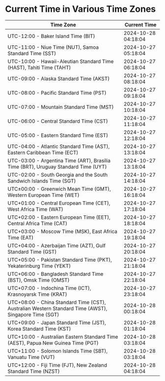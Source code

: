 # Current Time in Various Time Zones

| Time Zone | Current Time |
|-----------|--------------|
| UTC-12:00 - Baker Island Time (BIT) | 2024-10-28 04:18:04 |
| UTC-11:00 - Niue Time (NUT), Samoa Standard Time (SST) | 2024-10-27 05:18:04 |
| UTC-10:00 - Hawaii-Aleutian Standard Time (HAST), Tahiti Time (TAHT) | 2024-10-27 06:18:04 |
| UTC-09:00 - Alaska Standard Time (AKST) | 2024-10-27 08:18:04 |
| UTC-08:00 - Pacific Standard Time (PST) | 2024-10-27 09:18:04 |
| UTC-07:00 - Mountain Standard Time (MST) | 2024-10-27 10:18:04 |
| UTC-06:00 - Central Standard Time (CST) | 2024-10-27 11:18:04 |
| UTC-05:00 - Eastern Standard Time (EST) | 2024-10-27 12:18:04 |
| UTC-04:00 - Atlantic Standard Time (AST), Eastern Caribbean Time (ECT) | 2024-10-27 13:18:04 |
| UTC-03:00 - Argentina Time (ART), Brasília Time (BRT), Uruguay Standard Time (UYT) | 2024-10-27 13:18:04 |
| UTC-02:00 - South Georgia and the South Sandwich Islands Time (SGT) | 2024-10-27 14:18:04 |
| UTC±00:00 - Greenwich Mean Time (GMT), Western European Time (WET) | 2024-10-27 16:18:04 |
| UTC+01:00 - Central European Time (CET), West Africa Time (WAT) | 2024-10-27 17:18:04 |
| UTC+02:00 - Eastern European Time (EET), Central Africa Time (CAT) | 2024-10-27 18:18:04 |
| UTC+03:00 - Moscow Time (MSK), East Africa Time (EAT) | 2024-10-27 19:18:04 |
| UTC+04:00 - Azerbaijan Time (AZT), Gulf Standard Time (GST) | 2024-10-27 20:18:04 |
| UTC+05:00 - Pakistan Standard Time (PKT), Yekaterinburg Time (YEKT) | 2024-10-27 21:18:04 |
| UTC+06:00 - Bangladesh Standard Time (BST), Omsk Time (OMST) | 2024-10-27 22:18:04 |
| UTC+07:00 - Indochina Time (ICT), Krasnoyarsk Time (KRAT) | 2024-10-27 23:18:04 |
| UTC+08:00 - China Standard Time (CST), Australian Western Standard Time (AWST), Singapore Time (SGT) | 2024-10-28 00:18:04 |
| UTC+09:00 - Japan Standard Time (JST), Korea Standard Time (KST) | 2024-10-28 01:18:04 |
| UTC+10:00 - Australian Eastern Standard Time (AEST), Papua New Guinea Time (PGT) | 2024-10-28 03:18:04 |
| UTC+11:00 - Solomon Islands Time (SBT), Vanuatu Time (VUT) | 2024-10-28 03:18:04 |
| UTC+12:00 - Fiji Time (FJT), New Zealand Standard Time (NZST) | 2024-10-28 04:18:04 |
